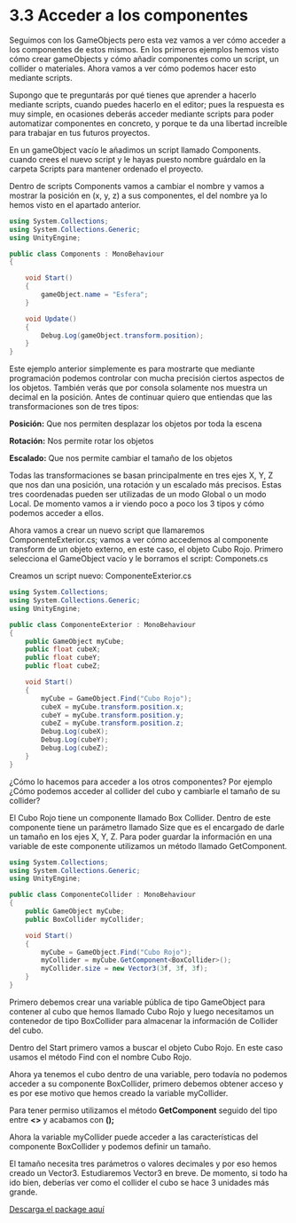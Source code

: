 # 3.3 Acceder a los componentes
Seguimos con los GameObjects pero esta vez vamos a ver cómo acceder a los componentes de estos mismos. En los primeros ejemplos hemos visto cómo crear gameObjects y cómo añadir componentes como un script, un collider o materiales. Ahora vamos a ver cómo podemos hacer esto mediante scripts.

Supongo que te preguntarás por qué tienes que aprender a hacerlo mediante scripts, cuando puedes hacerlo en el editor; pues la respuesta es muy simple, en ocasiones deberás acceder mediante scripts para poder automatizar componentes en concreto, y porque te da una libertad increíble para trabajar en tus futuros proyectos.

En un gameObject vacío le añadimos un script llamado Components. cuando crees el nuevo script y le hayas puesto nombre guárdalo en la carpeta Scripts para mantener ordenado el proyecto.

Dentro de scripts Components vamos a cambiar el nombre y vamos a mostrar la posición en (x, y, z) a sus componentes, el del nombre ya lo hemos visto en el apartado anterior.

````C#
using System.Collections;
using System.Collections.Generic;
using UnityEngine;

public class Components : MonoBehaviour
{

    void Start()
    {
        gameObject.name = "Esfera";
    }

    void Update()
    {
        Debug.Log(gameObject.transform.position);
    }
}
````

Este ejemplo anterior simplemente es para mostrarte que mediante programación podemos controlar con mucha precisión ciertos aspectos de los objetos. También verás que por consola solamente nos muestra un decimal en la posición. Antes de continuar quiero que entiendas que las transformaciones son de tres tipos:

**Posición:** Que nos permiten desplazar los objetos por toda la escena

**Rotación:** Nos permite rotar los objetos

**Escalado:** Que nos permite cambiar el tamaño de los objetos

Todas las transformaciones se basan principalmente en tres ejes X, Y, Z que nos dan una posición, una rotación y un escalado más precisos. Estas tres coordenadas pueden ser utilizadas de un modo Global o un modo Local. De momento vamos a ir viendo poco a poco los 3 tipos y cómo podemos acceder a ellos.

Ahora vamos a crear un nuevo script que llamaremos ComponenteExterior.cs; vamos 
a ver cómo accedemos al componente transform de un objeto externo, en este caso, el objeto Cubo Rojo. Primero selecciona el GameObject vacío y le borramos el script: Componets.cs

Creamos un script nuevo: ComponenteExterior.cs

````C#
using System.Collections;
using System.Collections.Generic;
using UnityEngine;

public class ComponenteExterior : MonoBehaviour
{
    public GameObject myCube;
    public float cubeX;
    public float cubeY;
    public float cubeZ;

    void Start()
    {
        myCube = GameObject.Find("Cubo Rojo");
        cubeX = myCube.transform.position.x;
        cubeY = myCube.transform.position.y;
        cubeZ = myCube.transform.position.z;
        Debug.Log(cubeX);
        Debug.Log(cubeY);
        Debug.Log(cubeZ);
    }
}
````

¿Cómo lo hacemos para acceder a los otros componentes? Por ejemplo ¿Cómo podemos acceder al collider del cubo y cambiarle el tamaño de su collider?

El Cubo Rojo tiene un componente llamado Box Collider. Dentro de este componente tiene un parámetro llamado Size que es el encargado de darle un tamaño en los ejes X, Y, Z. Para poder guardar la información en una variable  de este componente utilizamos un método llamado GetComponent.

````C#
using System.Collections;
using System.Collections.Generic;
using UnityEngine;

public class ComponenteCollider : MonoBehaviour
{
    public GameObject myCube;
    public BoxCollider myCollider;

    void Start()
    {
        myCube = GameObject.Find("Cubo Rojo");
        myCollider = myCube.GetComponent<BoxCollider>();
        myCollider.size = new Vector3(3f, 3f, 3f);
    }
}
````
Primero debemos crear una variable pública de tipo GameObject para contener al cubo que hemos llamado Cubo Rojo y luego necesitamos un contenedor de tipo BoxCollider para almacenar la información de Collider del cubo.

Dentro del Start primero vamos a buscar el objeto Cubo Rojo. En este caso usamos el método Find con el nombre Cubo Rojo.

Ahora ya tenemos el cubo dentro de una variable, pero todavía no podemos acceder a su componente BoxCollider, primero debemos obtener acceso y es por ese motivo que hemos creado la variable myCollider.

Para tener permiso utilizamos el método **GetComponent** seguido del tipo entre **<>** y acabamos con **();**

Ahora la variable myCollider puede acceder a las características del componente BoxCollider y podemos definir un tamaño.

El tamaño necesita tres parámetros o valores decimales y por eso hemos creado un Vector3. Estudiaremos Vector3 en breve. De momento, si todo ha ido bien, deberías ver como el collider el cubo se hace 3 unidades más grande.

[Descarga el package aquí](https://github.com/jstleon/programacion-videojuegos/blob/main/03%20C%23%20con%20Unity/3.3%20Acceder%20a%20los%20componentes/packages/3.3%20Acceder%20a%20los%20componentes.unitypackage)
